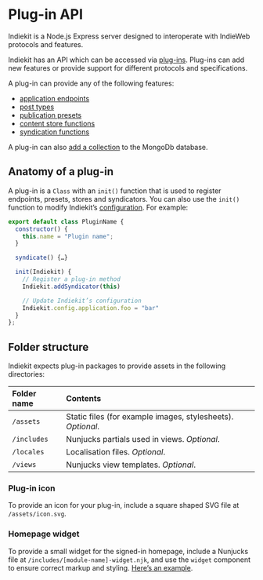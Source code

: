 # Plug-in API

Indiekit is a Node.js Express server designed to interoperate with IndieWeb protocols and features.

Indiekit has an API which can be accessed via [plug-ins](../plugins/index.md). Plug-ins can add new features or provide support for different protocols and specifications.

A plug-in can provide any of the following features:

* [application endpoints](add-endpoint.md)
* [post types](add-post-type.md)
* [publication presets](add-preset.md)
* [content store functions](add-store.md)
* [syndication functions](add-syndicator.md)

A plug-in can also [add a collection](add-collection.md) to the MongoDb database.

## Anatomy of a plug-in

A plug-in is a `Class` with an `init()` function that is used to register endpoints, presets, stores and syndicators. You can also use the `init()` function to modify Indiekit’s [configuration](../configuration/index.md). For example:

```js
export default class PluginName {
  constructor() {
    this.name = "Plugin name";
  }

  syndicate() {…}

  init(Indiekit) {
    // Register a plug-in method
    Indiekit.addSyndicator(this)

    // Update Indiekit’s configuration
    Indiekit.config.application.foo = "bar"
  }
};
```

## Folder structure

Indiekit expects plug-in packages to provide assets in the following directories:

| Folder name | Contents |
| :---------- | :------- |
| `/assets` | Static files (for example images, stylesheets). _Optional_. |
| `/includes` | Nunjucks partials used in views. _Optional_. |
| `/locales` | Localisation files. _Optional_. |
| `/views` | Nunjucks view templates. _Optional_. |

### Plug-in icon

To provide an icon for your plug-in, include a square shaped SVG file at `/assets/icon.svg`.

### Homepage widget

To provide a small widget for the signed-in homepage, include a Nunjucks file at `/includes/[module-name]-widget.njk`, and use the `widget` component to ensure correct markup and styling. [Here’s an example](https://github.com/getindiekit/indiekit/blob/main/packages/endpoint-posts/includes/@indiekit-endpoint-posts-widget.njk).

